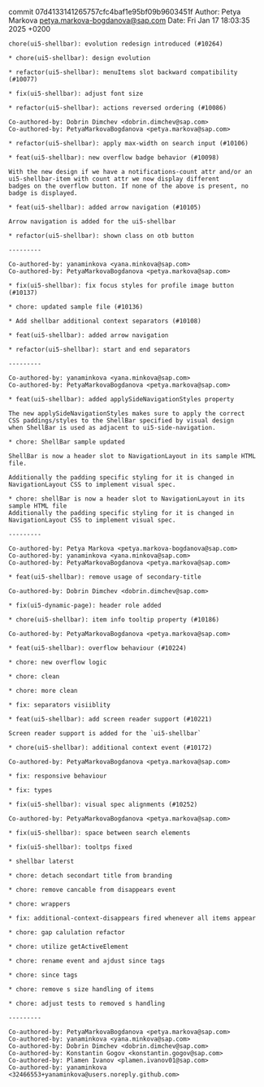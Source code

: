 commit 07d4133141265757cfc4baf1e95bf09b9603451f
Author: Petya Markova <petya.markova-bogdanova@sap.com>
Date:   Fri Jan 17 18:03:35 2025 +0200

    chore(ui5-shellbar): evolution redesign introduced (#10264)
    
    * chore(ui5-shellbar): design evolution
    
    * refactor(ui5-shellbar): menuItems slot backward compatibility (#10077)
    
    * fix(ui5-shellbar): adjust font size
    
    * refactor(ui5-shellbar): actions reversed ordering (#10086)
    
    Co-authored-by: Dobrin Dimchev <dobrin.dimchev@sap.com>
    Co-authored-by: PetyaMarkovaBogdanova <petya.markova@sap.com>
    
    * refactor(ui5-shellbar): apply max-width on search input (#10106)
    
    * feat(ui5-shellbar): new overflow badge behavior (#10098)
    
    With the new design if we have a notifications-count attr and/or an
    ui5-shellbar-item with count attr we now display different
    badges on the overflow button. If none of the above is present, no
    badge is displayed.
    
    * feat(ui5-shellbar): added arrow navigation (#10105)
    
    Arrow navigation is added for the ui5-shellbar
    
    * refactor(ui5-shellbar): shown class on otb button
    
    ---------
    
    Co-authored-by: yanaminkova <yana.minkova@sap.com>
    Co-authored-by: PetyaMarkovaBogdanova <petya.markova@sap.com>
    
    * fix(ui5-shellbar): fix focus styles for profile image button (#10137)
    
    * chore: updated sample file (#10136)
    
    * Add shellbar additional context separators (#10108)
    
    * feat(ui5-shellbar): added arrow navigation
    
    * refactor(ui5-shellbar): start and end separators
    
    ---------
    
    Co-authored-by: yanaminkova <yana.minkova@sap.com>
    Co-authored-by: PetyaMarkovaBogdanova <petya.markova@sap.com>
    
    * feat(ui5-shellbar): added applySideNavigationStyles property
    
    The new applySideNavigationStyles makes sure to apply the correct
    CSS paddings/styles to the ShellBar specified by visual design
    when ShellBar is used as adjacent to ui5-side-navigation.
    
    * chore: ShellBar sample updated
    
    ShellBar is now a header slot to NavigationLayout in its sample HTML file.
    
    Additionally the padding specific styling for it is changed in
    NavigationLayout CSS to implement visual spec.
    
    * chore: shellBar is now a header slot to NavigationLayout in its sample HTML file
    Additionally the padding specific styling for it is changed in
    NavigationLayout CSS to implement visual spec.
    
    ---------
    
    Co-authored-by: Petya Markova <petya.markova-bogdanova@sap.com>
    Co-authored-by: yanaminkova <yana.minkova@sap.com>
    Co-authored-by: PetyaMarkovaBogdanova <petya.markova@sap.com>
    
    * feat(ui5-shellbar): remove usage of secondary-title
    
    Co-authored-by: Dobrin Dimchev <dobrin.dimchev@sap.com>
    
    * fix(ui5-dynamic-page): header role added
    
    * chore(ui5-shellbar): item info tooltip property (#10186)
    
    Co-authored-by: PetyaMarkovaBogdanova <petya.markova@sap.com>
    
    * feat(ui5-shellbar): overflow behaviour (#10224)
    
    * chore: new overflow logic
    
    * chore: clean
    
    * chore: more clean
    
    * fix: separators visiiblity
    
    * feat(ui5-shellbar): add screen reader support (#10221)
    
    Screen reader support is added for the `ui5-shellbar`
    
    * chore(ui5-shellbar): additional context event (#10172)
    
    Co-authored-by: PetyaMarkovaBogdanova <petya.markova@sap.com>
    
    * fix: responsive behaviour
    
    * fix: types
    
    * fix(ui5-shellbar): visual spec alignments (#10252)
    
    Co-authored-by: PetyaMarkovaBogdanova <petya.markova@sap.com>
    
    * fix(ui5-shellbar): space between search elements
    
    * fix(ui5-shellbar): tooltps fixed
    
    * shellbar laterst
    
    * chore: detach secondart title from branding
    
    * chore: remove cancable from disappears event
    
    * chore: wrappers
    
    * fix: additional-context-disappears fired whenever all items appear
    
    * chore: gap calulation refactor
    
    * chore: utilize getActiveElement
    
    * chore: rename event and ajdust since tags
    
    * chore: since tags
    
    * chore: remove s size handling of items
    
    * chore: adjust tests to removed s handling
    
    ---------
    
    Co-authored-by: PetyaMarkovaBogdanova <petya.markova@sap.com>
    Co-authored-by: yanaminkova <yana.minkova@sap.com>
    Co-authored-by: Dobrin Dimchev <dobrin.dimchev@sap.com>
    Co-authored-by: Konstantin Gogov <konstantin.gogov@sap.com>
    Co-authored-by: Plamen Ivanov <plamen.ivanov01@sap.com>
    Co-authored-by: yanaminkova <32466553+yanaminkova@users.noreply.github.com>

